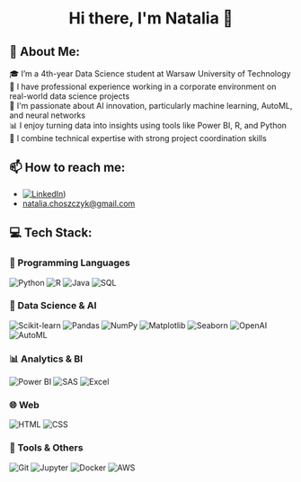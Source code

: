 <h1 align="center">
Hi there, I'm Natalia 👋
</h1>

## 💫 About Me:
🎓 I’m a 4th-year Data Science student at Warsaw University of Technology  
🏢 I have professional experience working in a corporate environment on real-world data science projects  
🧠 I'm passionate about AI innovation, particularly machine learning, AutoML, and neural networks  
📊 I enjoy turning data into insights using tools like Power BI, R, and Python  
🔄 I combine technical expertise with strong project coordination skills  

## 📫 How to reach me:
- [![LinkedIn](https://img.shields.io/badge/LinkedIn-%230077B5.svg?logo=linkedin&logoColor=white)](https://www.linkedin.com/in/nchoszczyk/)) 
- [natalia.choszczyk@gmail.com](mailto:natalia.choszczyk@gmail.com)

## 💻 Tech Stack:

### 🐍 Programming Languages  
![Python](https://img.shields.io/badge/python-3776AB.svg?style=for-the-badge&logo=python&logoColor=white) ![R](https://img.shields.io/badge/r-276DC3.svg?style=for-the-badge&logo=r&logoColor=white) ![Java](https://img.shields.io/badge/java-ED8B00.svg?style=for-the-badge&logo=java&logoColor=white) ![SQL](https://img.shields.io/badge/sql-336791.svg?style=for-the-badge&logo=postgresql&logoColor=white)

### 🧪 Data Science & AI  
![Scikit-learn](https://img.shields.io/badge/scikit--learn-F7931E.svg?style=for-the-badge&logo=scikit-learn&logoColor=white) ![Pandas](https://img.shields.io/badge/pandas-150458.svg?style=for-the-badge&logo=pandas&logoColor=white) ![NumPy](https://img.shields.io/badge/numpy-013243.svg?style=for-the-badge&logo=numpy&logoColor=white) ![Matplotlib](https://img.shields.io/badge/matplotlib-ffffff.svg?style=for-the-badge&logo=matplotlib&logoColor=black) ![Seaborn](https://img.shields.io/badge/seaborn-3776AB.svg?style=for-the-badge&logoColor=white) ![OpenAI](https://img.shields.io/badge/OpenAI-412991.svg?style=for-the-badge&logo=openai&logoColor=white) ![AutoML](https://img.shields.io/badge/AutoML-blueviolet?style=for-the-badge)

### 📊 Analytics & BI  
![Power BI](https://img.shields.io/badge/power%20bi-F2C811.svg?style=for-the-badge&logo=powerbi&logoColor=black) ![SAS](https://img.shields.io/badge/SAS%20Viya-0085C3.svg?style=for-the-badge&logoColor=white) ![Excel](https://img.shields.io/badge/Excel-217346?style=for-the-badge&logo=microsoft-excel&logoColor=white)

### 🌐 Web  
![HTML](https://img.shields.io/badge/html5-E34F26.svg?style=for-the-badge&logo=html5&logoColor=white) ![CSS](https://img.shields.io/badge/css3-1572B6.svg?style=for-the-badge&logo=css3&logoColor=white)

### 🔧 Tools & Others  
![Git](https://img.shields.io/badge/git-F05033.svg?style=for-the-badge&logo=git&logoColor=white) ![Jupyter](https://img.shields.io/badge/jupyter-F37626.svg?style=for-the-badge&logo=jupyter&logoColor=white) ![Docker](https://img.shields.io/badge/docker-2496ED.svg?style=for-the-badge&logo=docker&logoColor=white) ![AWS](https://img.shields.io/badge/AWS-232F3E.svg?style=for-the-badge&logo=amazon-aws&logoColor=white)

